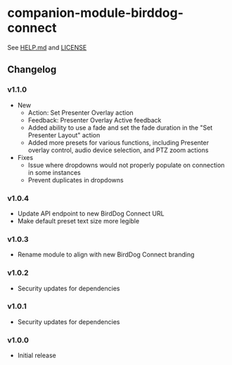 # companion-module-birddog-connect

See [HELP.md](./companion/HELP.md) and [LICENSE](./LICENSE)

## Changelog

### v1.1.0

- New
  - Action: Set Presenter Overlay action
  - Feedback: Presenter Overlay Active feedback
  - Added ability to use a fade and set the fade duration in the "Set Presenter Layout" action
  - Added more presets for various functions, including Presenter overlay control, audio device selection, and PTZ zoom actions
- Fixes
  - Issue where dropdowns would not properly populate on connection in some instances
  - Prevent duplicates in dropdowns

### v1.0.4

- Update API endpoint to new BirdDog Connect URL
- Make default preset text size more legible

### v1.0.3

- Rename module to align with new BirdDog Connect branding

### v1.0.2

- Security updates for dependencies

### v1.0.1

- Security updates for dependencies

### v1.0.0

- Initial release
